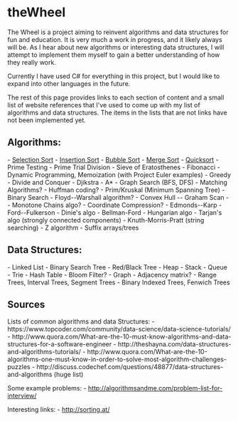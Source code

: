# theWheel
The Wheel is a project aiming to reinvent algorithms and data structures for fun and education.
It is very much a work in progress, and it likely always will be. As I hear about new algorithms or
interesting data structures, I will attempt to implement them myself to gain a better understanding
of how they really work.

Currently I have used C# for everything in this project, but I would like to expand into other languages in the future.

The rest of this page provides links to each section of content and a small list of website references that I've used
to come up with my list of algorithms and data structures. The items in the lists that are not links have not been implemented yet.

<h2>Algorithms:</h2>
  - <a href= "sorts/">Selection Sort</a>
  - <a href= "sorts/">Insertion Sort</a>
  - <a href= "sorts/">Bubble Sort</a>
  - <a href= "sorts/">Merge Sort</a>
  - <a href= "sorts/">Quicksort</a>
  - Prime Testing
  - Prime Trial Division
  - Sieve of Eratosthenes
  - Fibonacci
  - Dynamic Programming, Memoization (with Project Euler examples)
  - Greedy
  - Divide and Conquer
  - Djikstra
  - A*
  - Graph Search (BFS, DFS)
  - Matching Algorithms?
  - Huffman coding?
  - Prim/Kruskal (Minimum Spanning Tree)
  - Binary Search
  - Floyd--Warshall algorithm?
  - Convex Hull -- Graham Scan -- Monotone Chains algo?
  - Coordinate Compression?
  - Edmonds--Karp
  - Ford--Fulkerson
  - Dinie's algo
  - Bellman-Ford
  - Hungarian algo
  - Tarjan's algo (strongly connected components)
  - Knuth-Morris-Pratt (string searching)
  - Z algorithm
  - Suffix arrays/trees


<h2>Data Structures:</h2>
  - Linked List
  - Binary Search Tree
  - Red/Black Tree
  - Heap
  - Stack
  - Queue
  - Trie
  - Hash Table
  - Bloom Filter?
  - Graph
  - Adjacency matrix?
  - Range Trees, Interval Trees, Segment Trees
  - Binary Indexed Trees, Fenwich Trees

  <h2>Sources</h2>
  Lists of common algorithms and data Structures:
    - https://www.topcoder.com/community/data-science/data-science-tutorials/
    - http://www.quora.com/What-are-the-10-must-know-algorithms-and-data-structures-for-a-software-engineer
    - http://theshayna.com/data-structures-and-algorithms-tutorials/
    - http://www.quora.com/What-are-the-10-algorithms-one-must-know-in-order-to-solve-most-algorithm-challenges-puzzles
    - http://discuss.codechef.com/questions/48877/data-structures-and-algorithms (huge list)

  Some example problems:
    - http://algorithmsandme.com/problem-list-for-interview/

  Interesting links:
    - http://sorting.at/
